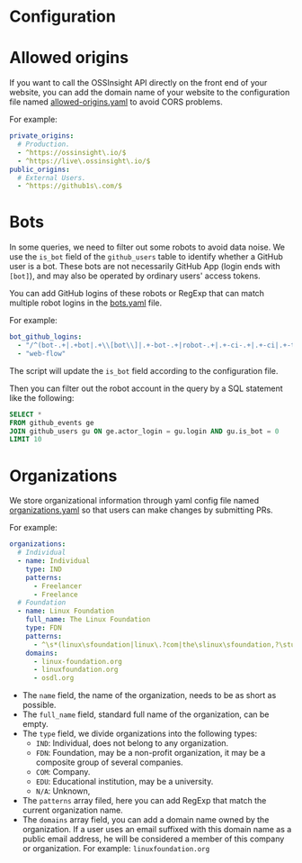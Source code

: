 # Configuration

# Allowed origins

If you want to call the OSSInsight API directly on the front end of your website, you can add the domain name of your website to the configuration file named [allowed-origins.yaml](/api/allowed-origins.yaml) to avoid CORS problems.

For example:

```yaml
private_origins:
  # Production.
  - ^https://ossinsight\.io/$
  - ^https://live\.ossinsight\.io/$
public_origins:
  # External Users.
  - ^https://github1s\.com/$
```

# Bots

In some queries, we need to filter out some robots to avoid data noise. We use the `is_bot` field of the `github_users` table to identify whether a GitHub user is a bot. These bots are not necessarily GitHub App (login ends with `[bot]`), and may also be operated by ordinary users' access tokens.

You can add GitHub logins of these robots or RegExp that can match multiple robot logins in the [bots.yaml](/api//bots.yaml) file.

For example:

```yaml
bot_github_logins:
  - "/^(bot-.+|.+bot|.+\\[bot\\]|.+-bot-.+|robot-.+|.+-ci-.+|.+-ci|.+-testing|.+clabot.+|.+-gerrit|k8s-.+|.+-machine|.+-automation|github-.+|.+-github|.+-service|.+-builds|codecov-.+|.+teamcity.+|jenkins-.+|.+-jira-.+)$/"
  - "web-flow"
```

The script will update the `is_bot` field according to the configuration file.

Then you can filter out the robot account in the query by a SQL statement like the following:

```sql
SELECT *
FROM github_events ge
JOIN github_users gu ON ge.actor_login = gu.login AND gu.is_bot = 0
LIMIT 10
``` 

# Organizations

We store organizational information through yaml config file named [organizations.yaml](/api/organizations.yaml) so that users can make changes by submitting PRs.

For example:

```yaml
organizations:
  # Individual
  - name: Individual
    type: IND
    patterns:
      - Freelancer
      - Freelance
  # Foundation
  - name: Linux Foundation
    full_name: The Linux Foundation
    type: FDN
    patterns:
      - ^\s*(linux\sfoundation|linux\.?com|the\slinux\sfoundation,?\stungsten\sfabric)\s*$
    domains:
      - linux-foundation.org
      - linuxfoundation.org
      - osdl.org
```

- The `name` field, the name of the organization, needs to be as short as possible.
- The `full_name` field, standard full name of the organization, can be empty.
- The `type` field, we divide organizations into the following types:
  - `IND`: Individual, does not belong to any organization.
  - `FDN`: Foundation, may be a non-profit organization, it may be a composite group of several companies.
  - `COM`: Company.
  - `EDU`: Educational institution, may be a university.
  - `N/A`: Unknown, 
- The `patterns` array filed, here you can add RegExp that match the current organization name.
- The `domains` array field, you can add a domain name owned by the organization. If a user uses an email suffixed with this domain name as a public email address, he will be considered a member of this company or organization. For example: `linuxfoundation.org`

